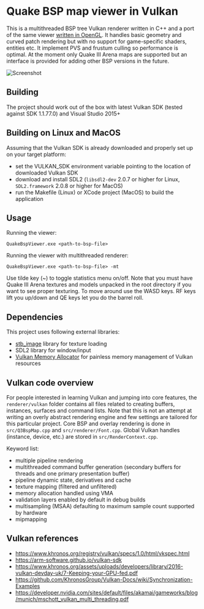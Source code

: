 Quake BSP map viewer in Vulkan
================

This is a multithreaded BSP tree Vulkan renderer written in C++ and a port of the same viewer [written in OpenGL](https://github.com/kondrak/quake_bsp_viewer_vr). It handles basic geometry and curved patch rendering but with no support for game-specific shaders, entities etc. It implement PVS and frustum culling so performance is optimal. At the moment only Quake III Arena maps are supported but an interface is provided for adding other BSP versions in the future. 

![Screenshot](http://kondrak.info/images/qbsp/qbspvk.png?raw=true)

Building
-----
The project should work out of the box with latest Vulkan SDK (tested against SDK 1.1.77.0) and Visual Studio 2015+

Building on Linux and MacOS 
-----
Assuming that the Vulkan SDK is already downloaded and properly set up on your target platform:
- set the VULKAN_SDK environment variable pointing to the location of downloaded Vulkan SDK
- download and install SDL2 (`libsdl2-dev` 2.0.7 or higher for Linux, `SDL2.framework` 2.0.8 or higher for MacOS)
- run the Makefile (Linux) or XCode project (MacOS) to build the application

Usage
-----
Running the viewer:

<code>QuakeBspViewer.exe &lt;path-to-bsp-file&gt; </code>

Running the viewer with multithreaded renderer:

<code>QuakeBspViewer.exe &lt;path-to-bsp-file&gt; -mt </code>

Use tilde key (~) to toggle statistics menu on/off. Note that you must have Quake III Arena textures and models unpacked in the root directory if you want to see proper texturing. To move around use the WASD keys. RF keys lift you up/down and QE keys let you do the barrel roll.

Dependencies
-------
This project uses following external libraries:

- [stb_image](https://github.com/nothings/stb) library for texture loading
- SDL2 library for window/input
- [Vulkan Memory Allocator](https://github.com/GPUOpen-LibrariesAndSDKs/VulkanMemoryAllocator) for painless memory management of Vulkan resources

Vulkan code overview
-------
For people interested in learning Vulkan and jumping into core features, the `renderer/vulkan` folder contains all files related to creating buffers, instances, surfaces and command lists. Note that this is not an attempt at writing an overly abstract rendering engine and few settings are tailored for this particular project. Core BSP and overlay rendering is done in `src/Q3BspMap.cpp` and `src/renderer/Font.cpp`. Global Vulkan handles (instance, device, etc.) are stored in `src/RenderContext.cpp`.

Keyword list:
- multiple pipeline rendering
- multithreaded command buffer generation (secondary buffers for threads and one primary presentation buffer)
- pipeline dynamic state, derivatives and cache
- texture mapping (filtered and unfiltered)
- memory allocation handled using VMA
- validation layers enabled by default in debug builds
- multisampling (MSAA) defaulting to maximum sample count supported by hardware
- mipmapping

Vulkan references
-------
- https://www.khronos.org/registry/vulkan/specs/1.0/html/vkspec.html
- https://arm-software.github.io/vulkan-sdk
- https://www.khronos.org/assets/uploads/developers/library/2016-vulkan-devday-uk/7-Keeping-your-GPU-fed.pdf
- https://github.com/KhronosGroup/Vulkan-Docs/wiki/Synchronization-Examples
- https://developer.nvidia.com/sites/default/files/akamai/gameworks/blog/munich/mschott_vulkan_multi_threading.pdf
